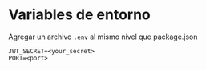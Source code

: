 # Variables de entorno

Agregar un archivo `.env` al mismo nivel que package.json

```
JWT_SECRET=<your_secret>
PORT=<port>
```